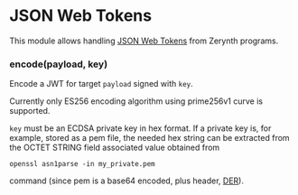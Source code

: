 # JSON Web Tokens

This module allows handling [JSON Web Tokens](https://tools.ietf.org/html/rfc7519) from Zerynth programs.


### encode(payload, key)
Encode a JWT for target `payload` signed with `key`.

Currently only ES256 encoding algorithm using prime256v1 curve is supported.

`key` must be an ECDSA private key in hex format.
If a private key is, for example, stored as a pem file, the needed hex string can be extracted from the OCTET STRING field associated value obtained from

```
openssl asn1parse -in my_private.pem
```

command (since pem is a base64 encoded, plus header, [DER](https://tools.ietf.org/html/rfc5915)).

